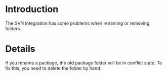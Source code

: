 # Introduction #

The SVN integration has some problems when renaming or removing folders.

# Details #

If you rename a package, the old package folder will be in conflict state.
To fix this, you need to delete the folder by hand.